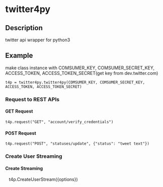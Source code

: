 # twitter4py

## Description
twitter api wrapper for python3

## Example
make class instance with COMSUMER_KEY, COMSUMER_SECRET_KEY, ACCESS_TOKEN, ACCESS_TOKEN_SECRET(get key from dev.twitter.com)
    
    t4p = twitter4py.twitter4py(COMSUMER_KEY, COMSUMER_SECRET_KEY, ACCESS_TOKEN, ACCESS_TOKEN_SECRET)
    
### Request to REST APIs
#### GET Request
    
    t4p.request("GET", "account/verify_credentials")
    
#### POST Request

    t4p.request("POST", "statuses/update", {"status": "tweet text"})

### Create User Streaming
#### Create Streaming
    t4p.CreateUserStream({options})
